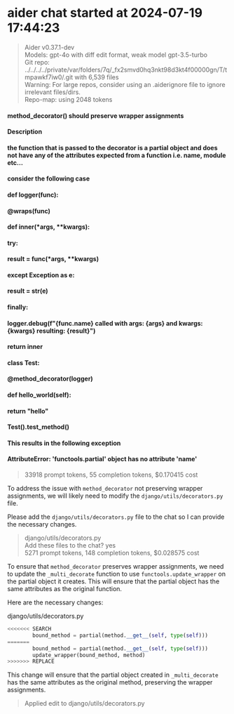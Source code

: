 
# aider chat started at 2024-07-19 17:44:23

> Aider v0.37.1-dev  
> Models: gpt-4o with diff edit format, weak model gpt-3.5-turbo  
> Git repo: ../../../../private/var/folders/7q/_fx2smvd0hq3nkt98d3kt4f00000gn/T/tmpawkf7iw0/.git with 6,539 files  
> Warning: For large repos, consider using an .aiderignore file to ignore irrelevant files/dirs.  
> Repo-map: using 2048 tokens  

#### method_decorator() should preserve wrapper assignments  
#### Description  
#### 	  
#### the function that is passed to the decorator is a partial object and does not have any of the attributes expected from a function i.e. __name__, __module__ etc...  
#### consider the following case  
#### def logger(func):  
#### 	@wraps(func)  
#### 	def inner(*args, **kwargs):  
#### 		try:  
#### 			result = func(*args, **kwargs)  
#### 		except Exception as e:  
#### 			result = str(e)  
#### 		finally:  
#### 			logger.debug(f"{func.__name__} called with args: {args} and kwargs: {kwargs} resulting: {result}")  
#### 	return inner  
#### class Test:  
#### 	@method_decorator(logger)  
#### 	def hello_world(self):  
#### 		return "hello"  
#### Test().test_method()  
#### This results in the following exception  
#### AttributeError: 'functools.partial' object has no attribute '__name__'  
> 33918 prompt tokens, 55 completion tokens, $0.170415 cost  

To address the issue with `method_decorator` not preserving wrapper assignments, we will likely need to modify the `django/utils/decorators.py` file.

Please add the `django/utils/decorators.py` file to the chat so I can provide the necessary changes.

> django/utils/decorators.py  
> Add these files to the chat? yes  
> 5271 prompt tokens, 148 completion tokens, $0.028575 cost  

To ensure that `method_decorator` preserves wrapper assignments, we need to update the `_multi_decorate` function to use `functools.update_wrapper` on the partial object it creates. This will ensure that the partial object has the same attributes as the original function.

Here are the necessary changes:

django/utils/decorators.py
```python
<<<<<<< SEARCH
        bound_method = partial(method.__get__(self, type(self)))
=======
        bound_method = partial(method.__get__(self, type(self)))
        update_wrapper(bound_method, method)
>>>>>>> REPLACE
```

This change will ensure that the partial object created in `_multi_decorate` has the same attributes as the original method, preserving the wrapper assignments.

> Applied edit to django/utils/decorators.py  
